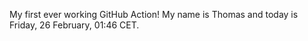 My first ever working GitHub Action!
My name is Thomas and today is Friday, 26 February, 01:46 CET. 

